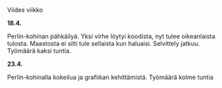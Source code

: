 Viides viikko

**18.4.**

Perlin-kohinan pähkäilyä. Yksi virhe löytyi koodista, nyt tulee oikeanlaista tulosta. Maastosta ei silti tule sellaista kun haluaisi. Selvittely jatkuu. Työmäärä kaksi tuntia.

**23.4.**

Perlin-kohinalla kokeilua ja grafiikan kehittämistä. Työmäärä kolme tuntia
